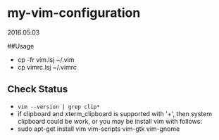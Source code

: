 # my-vim-configuration

2016.05.03

##Usage
* cp -fr vim.lsj ~/.vim
* cp vimrc.lsj ~/.vimrc

## Check Status
* ```vim --version | grep clip*```   
* if clipboard and xterm_clipboard is supported with '+', then system
clipboard could be work, or you may be install vim with follows:   
* sudo apt-get install vim vim-scripts vim-gtk vim-gnome
